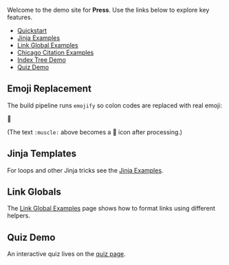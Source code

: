 Welcome to the demo site for **Press**. Use the links below to explore key features.

- [Quickstart](quickstart.md)
- [Jinja Examples](examples/jinja.md)
- [Link Global Examples](examples/link-globals.md)
- [Chicago Citation Examples](examples/chicago-citations.md)
- [Index Tree Demo](examples/indextree/index.md)
- [Quiz Demo](quiz/index.md)

## Emoji Replacement

The build pipeline runs `emojify` so colon codes are replaced with real emoji:

:muscle:

(The text `:muscle:` above becomes a 💪 icon after processing.)

## Jinja Templates

For loops and other Jinja tricks see the [Jinja Examples](examples/jinja.md).

## Link Globals

The [Link Global Examples](examples/link-globals.md) page shows how to format links using different helpers.

## Quiz Demo

An interactive quiz lives on the [quiz page](quiz/index.md).
